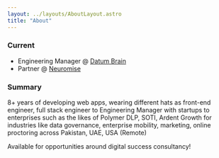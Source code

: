 ```yaml
---
layout: ../layouts/AboutLayout.astro
title: "About"
---
```


### Current

- Engineering Manager @ [Datum Brain](https://datumbrain.com)
- Partner @ [Neuromise](https://neuromise.com)

### Summary

8+ years of developing web apps, wearing different hats as front-end engineer, full stack engineer to Engineering Manager with startups to enterprises such as the likes of Polymer DLP, SOTI, Ardent Growth for industries like data governance, enterprise mobility, marketing, online proctoring across Pakistan, UAE, USA (Remote)

Available for opportunities around digital success consultancy!
